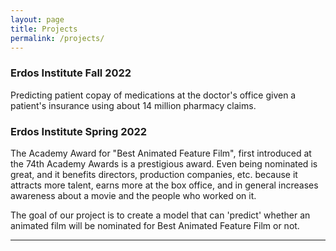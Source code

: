 ```yaml
---
layout: page
title: Projects
permalink: /projects/
---
```


<h3>Erdos Institute Fall 2022</h3>
Predicting patient copay of medications at the doctor's office given a patient's insurance using about 14 million pharmacy claims. 

<h3>Erdos Institute Spring 2022</h3>
The Academy Award for "Best Animated Feature Film", first introduced at the 74th Academy Awards is a prestigious award. Even being nominated is great, and it benefits directors, production companies, etc. because it attracts more talent, earns more at the box office, and in general increases awareness about a movie and the people who worked on it.

The goal of our project is to create a model that can 'predict' whether an animated film will be nominated for Best Animated Feature Film or not.

***
